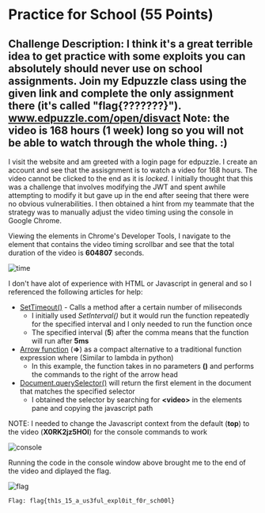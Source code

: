 # Practice for School (55 Points)

## Challenge Description: I think it's a great terrible idea to get practice with some exploits you can absolutely should never use on school assignments. Join my Edpuzzle class using the given link and complete the only assignment there (it's called "flag{???????}"). www.edpuzzle.com/open/disvact Note: the video is 168 hours (1 week) long so you will not be able to watch through the whole thing. :)

I visit the website and am greeted with a login page for edpuzzle. I create an account and see that the assisgnment is to watch a video for 168 hours. The video cannot be clicked to the end as it is *locked*. I initially thought that this was a challenge that involves modifying the  JWT and spent awhile attempting to modify it but gave up in the end after seeing that there were no obvious vulnerabilities. I then obtained a hint from my teammate that the strategy was to manually adjust the video timing using the console in Google Chrome.

Viewing the elements in Chrome's Developer Tools, I navigate to the element that contains the video timing scrollbar and see that the total duration of the video is **604807** seconds.

![time](https://user-images.githubusercontent.com/71312079/155999339-8db693d9-7f8b-4716-91aa-f9fffe0db03f.png)

I don't have alot of experience with HTML or Javascript in general and so I referenced the following articles for help:

* [SetTimeout()](https://www.w3schools.com/jsref/met_win_settimeout.asp) - Calls a method after a certain number of miliseconds
  * I initially used *SetInterval()* but it would run the function repeatedly for the specified interval and I only needed to run the function once
  * The specified interval (**5**) after the comma means that the function will run after **5ms**
* [Arrow function](https://developer.mozilla.org/en-US/docs/Web/JavaScript/Reference/Functions/Arrow_functions) (**=>**) as a compact alternative to a traditional function expression where  (Similar to lambda in python)
  * In this example, the function takes in no parameters **()** and performs the commands to the right of the arrow head
* [Document.querySelector()](https://developer.mozilla.org/en-US/docs/Web/API/Document/querySelector) will return the first element in the document that matches the specified selector
  * I obtained the selector by searching for **\<video>** in the elements pane and copying the javascript path 


NOTE: I needed to change the Javascript context from the default (**top**) to the video (**X0RK2jz5HOI**) for the console commands to work
  


![console](https://user-images.githubusercontent.com/71312079/155999342-c84b7da8-c3df-4f11-aa20-0f465cba0c90.png)

Running the code in the console window above brought me to the end of the video and diplayed the flag.

![flag](https://user-images.githubusercontent.com/71312079/155999322-dd9f127d-f8d5-4b69-8058-3612ab1bb563.png)

```Flag: flag{th1s_15_a_us3ful_expl0it_f0r_sch00l}```


